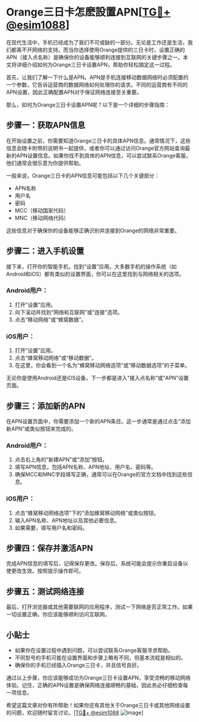 # Orange三日卡怎麽設置APN[[TG💪+ @esim1088](https://t.me/s/esim1088)]

在现代生活中，手机已经成为了我们不可或缺的一部分。无论是工作还是生活，我们都离不开网络的支持。而当你选择使用Orange提供的三日卡时，设置正确的APN（接入点名称）是确保你的设备能够顺利连接到互联网的关键步骤之一。本文将详细介绍如何为Orange三日卡设置APN，帮助你轻松搞定这一过程。

首先，让我们了解一下什么是APN。APN是手机连接移动数据网络时必须配置的一个参数，它告诉运营商的数据网络如何处理你的请求。不同的运营商有不同的APN设置，因此正确配置APN对于保证网络连接至关重要。

那么，如何为Orange三日卡设置APN呢？以下是一个详细的步骤指南：

## 步骤一：获取APN信息

在开始设置之前，你需要知道Orange三日卡的具体APN信息。通常情况下，这些信息会随卡附带的说明书一起提供，或者你可以通过访问Orange官方网站查询最新的APN设置信息。如果你找不到具体的APN信息，可以尝试联系Orange客服，他们通常会很乐意为你提供帮助。

一般来说，Orange三日卡的APN信息可能包括以下几个关键部分：
- APN名称
- 用户名
- 密码
- MCC（移动国家代码）
- MNC（移动网络代码）

这些信息对于确保你的设备能够正确识别并连接到Orange的网络非常重要。

## 步骤二：进入手机设置

接下来，打开你的智能手机，找到“设置”应用。大多数手机的操作系统（如Android和iOS）都有类似的设置界面，你可以在这里找到与网络相关的选项。

### Android用户：
1. 打开“设置”应用。
2. 向下滚动并找到“网络和互联网”或“连接”选项。
3. 点击“移动网络”或“蜂窝数据”。

### iOS用户：
1. 打开“设置”应用。
2. 点击“蜂窝移动网络”或“移动数据”。
3. 在这里，你会看到一个名为“蜂窝移动网络选项”或“移动数据选项”的子菜单。

无论你是使用Android还是iOS设备，下一步都是进入“接入点名称”或“APN”设置页面。

## 步骤三：添加新的APN

在APN设置页面中，你需要添加一个新的APN条目。这一步通常是通过点击“添加新APN”或类似按钮来完成的。

### Android用户：
1. 点击右上角的“新建APN”或“添加”按钮。
2. 填写APN信息，包括APN名称、APN地址、用户名、密码等。
3. 确保MCC和MNC字段填写正确，通常可以在Orange的官方文档中找到这些信息。

### iOS用户：
1. 点击“蜂窝移动网络选项”下的“添加蜂窝移动网络”或类似按钮。
2. 输入APN名称、APN地址以及其他必要信息。
3. 如果需要，填写用户名和密码。

## 步骤四：保存并激活APN

完成APN信息的填写后，记得保存更改。保存后，系统可能会提示你重启设备以使更改生效。按照提示操作即可。

## 步骤五：测试网络连接

最后，打开浏览器或其他需要联网的应用程序，测试一下网络是否正常工作。如果一切设置正确，你应该能够顺利访问互联网。

## 小贴士

- 如果你在设置过程中遇到问题，可以尝试联系Orange客服寻求帮助。
- 不同型号的手机可能在设置界面和步骤上略有不同，但基本流程是相似的。
- 确保你的手机已经插入Orange三日卡，并且信号良好。

通过以上步骤，你应该能够成功为Orange三日卡设置APN，享受流畅的移动网络体验。记住，正确的APN设置是确保网络连接顺畅的基础，因此务必仔细检查每一项信息。

希望这篇文章对你有所帮助！如果你还有其他关于Orange三日卡或其他网络设置的问题，欢迎随时留言讨论。[[TG💪+ @esim1088](https://t.me/s/esim1088) ![Image](https://i.postimg.cc/4NQfJmqS/Snipaste-2025-05-13-00-14-12.png)]